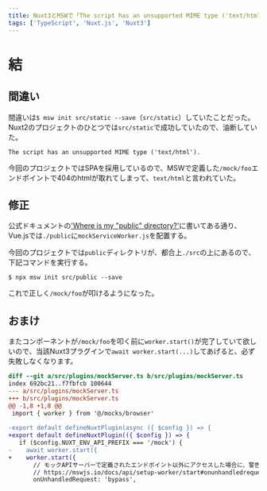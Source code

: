 ```yaml
---
title: Nuxt3とMSWで「The script has an unsupported MIME type ('text/html')」が出た
tags: ['TypeScript', 'Nuxt.js', 'Nuxt3']
---
```

# 結
## 間違い

間違いは`$ msw init src/static --save`（`src/static`）していたことだった。
Nuxt2のプロジェクトのひとつでは`src/static`で成功していたので、油断していた。

```shell-session
The script has an unsupported MIME type ('text/html').
```

今回のプロジェクトではSPAを採用しているので、MSWで定義した`/mock/foo`エンドポイントで404のhtmlが取れてしまって、`text/html`と言われていた。

## 修正

公式ドキュメントの['Where is my "public" directory?'](https://mswjs.io/docs/getting-started/integrate/browser#where-is-my-public-directory)に書いてある通り、Vue.jsでは`./public`に`mockServiceWorker.js`を配置する。

今回のプロジェクトでは`public`ディレクトリが、都合上`./src`の上にあるので、下記コマンドを実行する。

```shell-session
$ npx msw init src/public --save
```

これで正しく`/mock/foo`が叩けるようになった。

## おまけ

またコンポーネントが`/mock/foo`を叩く前に`worker.start()`が完了していて欲しいので、当該Nuxt3プラグインで`await worker.start(...)`してあげると、必ず失敗しなくなります。

```diff
diff --git a/src/plugins/mockServer.ts b/src/plugins/mockServer.ts
index 692bc21..f7fbfcb 100644
--- a/src/plugins/mockServer.ts
+++ b/src/plugins/mockServer.ts
@@ -1,8 +1,8 @@
 import { worker } from '@/mocks/browser'
 
-export default defineNuxtPlugin(async ({ $config }) => {
+export default defineNuxtPlugin(({ $config }) => {
   if ($config.NUXT_ENV_API_PREFIX === '/mock') {
-    await worker.start({
+    worker.start({
       // モックAPIサーバーで定義されたエンドポイント以外にアクセスした場合に、警告しない
       // https://mswjs.io/docs/api/setup-worker/start#onunhandledrequest
       onUnhandledRequest: 'bypass',

```

